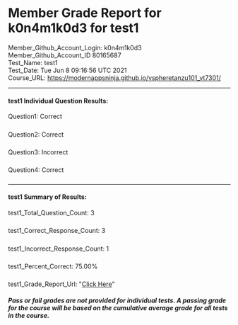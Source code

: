 # Member Grade Report for k0n4m1k0d3 for test1  
   
Member_Github_Account_Login: k0n4m1k0d3  
Member_Github_Account_ID 80165687  
Test_Name: test1  
Test_Date: Tue Jun  8 09:16:56 UTC 2021  
Course_URL: https://modernappsninja.github.io/vspheretanzu101_vt7301/  
   
---  
#### test1 Individual Question Results:  
Question1: Correct  
#####  
Question2: Correct  
#####  
Question3: Incorrect  
#####  
Question4: Correct  
#####  
---  
#### test1 Summary of Results:  
test1_Total_Question_Count: 3  
#####  
test1_Correct_Response_Count: 3  
#####  
test1_Incorrect_Response_Count: 1  
#####  
test1_Percent_Correct: 75.00%  
#####  
test1_Grade_Report_Url: "[Click Here](https://github.com/modernappsninjas/k0n4m1k0d3/blob/main/static/userdata/courses/vspheretanzu101_vt7301/grade_report.pr963.test1.md)"
##### Pass or fail grades are not provided for individual tests. A passing grade for the course will be based on the cumulative average grade for all tests in the course.  
